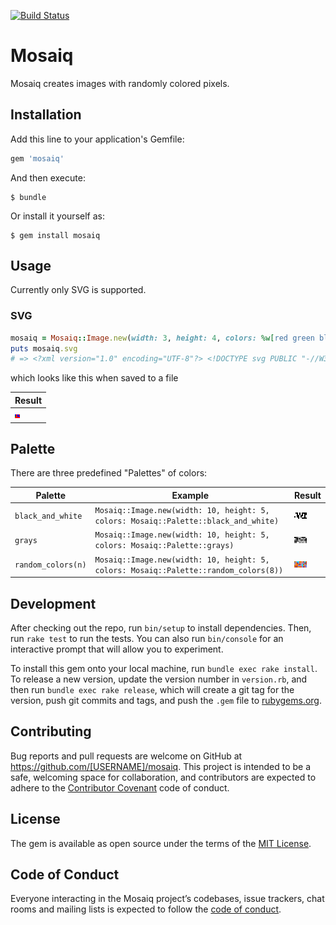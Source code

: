 [![Build Status](https://travis-ci.org/lxxxvi/mosaiq.svg?branch=master)](https://travis-ci.org/lxxxvi/mosaiq)

# Mosaiq

Mosaiq creates images with randomly colored pixels.

## Installation

Add this line to your application's Gemfile:

```ruby
gem 'mosaiq'
```

And then execute:

    $ bundle

Or install it yourself as:

    $ gem install mosaiq

## Usage

Currently only SVG is supported.

### SVG

```ruby
mosaiq = Mosaiq::Image.new(width: 3, height: 4, colors: %w[red green blue])
puts mosaiq.svg
# => <?xml version="1.0" encoding="UTF-8"?> <!DOCTYPE svg PUBLIC "-//W3C//DTD SVG 1.1//EN" "http://www.w3.org/Graphics/SVG/1.1/DTD/svg11.dtd"> <svg width="100%" height="100%" viewBox="0 0 4 3" version="1.1" xmlns="http://www.w3.org/2000/svg"><rect x="0" y="0" width="1" height="1" style="fill: blue;"/><rect x="0" y="1" width="1" height="1" style="fill: green;"/><rect x="0" y="2" width="1" height="1" style="fill: red;"/><rect x="1" y="0" width="1" height="1" style="fill: red;"/><rect x="1" y="1" width="1" height="1" style="fill: red;"/><rect x="1" y="2" width="1" height="1" style="fill: red;"/><rect x="2" y="0" width="1" height="1" style="fill: blue;"/><rect x="2" y="1" width="1" height="1" style="fill: blue;"/><rect x="2" y="2" width="1" height="1" style="fill: red;"/><rect x="3" y="0" width="1" height="1" style="fill: red;"/><rect x="3" y="1" width="1" height="1" style="fill: blue;"/><rect x="3" y="2" width="1" height="1" style="fill: red;"/></svg>
```

which looks like this when saved to a file

| Result                                                        |
|---------------------------------------------------------------|
| ![Example mosaiq](./documentation/example_red_green_blue.svg) |


## Palette

There are three predefined "Palettes" of colors:

| Palette            | Example                                                                              | Result                                                                  |
|--------------------|--------------------------------------------------------------------------------------|-------------------------------------------------------------------------|
| `black_and_white`  | `Mosaiq::Image.new(width: 10, height: 5, colors: Mosaiq::Palette::black_and_white)`  | ![Example black_and_white](./documentation/example_black_and_white.svg) |
| `grays`            | `Mosaiq::Image.new(width: 10, height: 5, colors: Mosaiq::Palette::grays)`            | ![Example grays](./documentation/example_grays.svg)                     |
| `random_colors(n)` | `Mosaiq::Image.new(width: 10, height: 5, colors: Mosaiq::Palette::random_colors(8))` | ![Example random_colors](./documentation/example_random_colors_8.svg)   |


## Development

After checking out the repo, run `bin/setup` to install dependencies. Then, run `rake test` to run the tests. You can also run `bin/console` for an interactive prompt that will allow you to experiment.

To install this gem onto your local machine, run `bundle exec rake install`. To release a new version, update the version number in `version.rb`, and then run `bundle exec rake release`, which will create a git tag for the version, push git commits and tags, and push the `.gem` file to [rubygems.org](https://rubygems.org).

## Contributing

Bug reports and pull requests are welcome on GitHub at https://github.com/[USERNAME]/mosaiq. This project is intended to be a safe, welcoming space for collaboration, and contributors are expected to adhere to the [Contributor Covenant](http://contributor-covenant.org) code of conduct.

## License

The gem is available as open source under the terms of the [MIT License](https://opensource.org/licenses/MIT).

## Code of Conduct

Everyone interacting in the Mosaiq project’s codebases, issue trackers, chat rooms and mailing lists is expected to follow the [code of conduct](https://github.com/[USERNAME]/mosaiq/blob/master/CODE_OF_CONDUCT.md).
